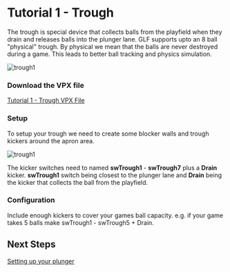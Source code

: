 # Tutorial 1 - Trough

The trough is special device that collects balls from the playfield when they drain and releases balls into the plunger lane. GLF supports upto an 8 ball "physical" trough. By physical we mean that the balls are never destroyed during a game. This leads to better ball tracking and physics simulation.

![trough1](../images/trough.gif)

### Download the VPX file
[Tutorial 1 - Trough VPX File](https://github.com/mpcarr/vpx-glf/raw/main/tutorial/glf_tutorial_trough.vpx)

### Setup

To setup your trough we need to create some blocker walls and trough kickers around the apron area.

![trough1](../images/tutorial-trough1.png)

The kicker switches need to named **swTrough1** - **swTrough7** plus a **Drain** kicker. **swTrough1** switch being closest to the plunger lane and **Drain** being the kicker that collects the ball from the playfield.

### Configuration

Include enough kickers to cover your games ball capacity. e.g. if your game takes 5 balls make swTrough1 - swTrough5 + Drain.


## Next Steps

[Setting up your plunger](../tutorial-plunger/)